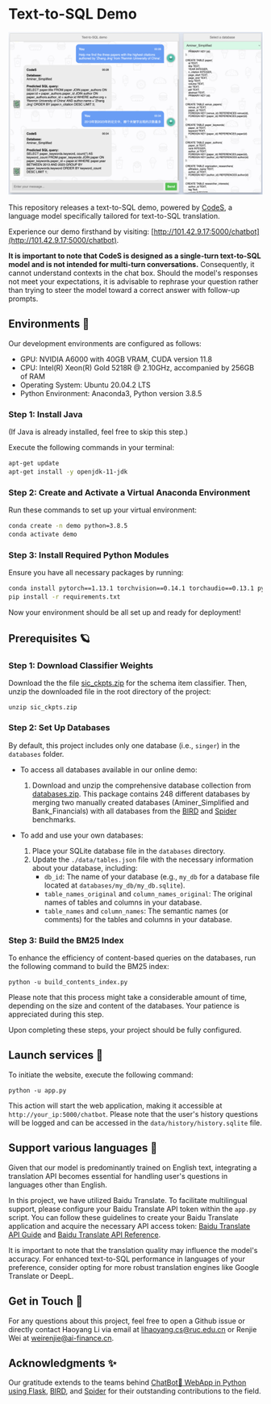 # Text-to-SQL Demo

![Demo](images/demo.png)

This repository releases a text-to-SQL demo, powered by [CodeS](https://huggingface.co/seeklhy), a language model specifically tailored for text-to-SQL translation. 

Experience our demo firsthand by visiting: [http://101.42.9.17:5000/chatbot](http://101.42.9.17:5000/chatbot).

**It is important to note that CodeS is designed as a single-turn text-to-SQL model and is not intended for multi-turn conversations.** Consequently, it cannot understand contexts in the chat box. Should the model's responses not meet your expectations, it is advisable to rephrase your question rather than trying to steer the model toward a correct answer with follow-up prompts.

## Environments 💫
Our development environments are configured as follows:
- GPU: NVIDIA A6000 with 40GB VRAM, CUDA version 11.8
- CPU: Intel(R) Xeon(R) Gold 5218R @ 2.10GHz, accompanied by 256GB of RAM
- Operating System: Ubuntu 20.04.2 LTS
- Python Environment: Anaconda3, Python version 3.8.5

### Step 1: Install Java
(If Java is already installed, feel free to skip this step.)

Execute the following commands in your terminal:
```bash
apt-get update
apt-get install -y openjdk-11-jdk
```

### Step 2: Create and Activate a Virtual Anaconda Environment
Run these commands to set up your virtual environment:
```bash
conda create -n demo python=3.8.5
conda activate demo
```

### Step 3: Install Required Python Modules
Ensure you have all necessary packages by running:
```bash
conda install pytorch==1.13.1 torchvision==0.14.1 torchaudio==0.13.1 pytorch-cuda=11.7 -c pytorch -c nvidia
pip install -r requirements.txt
```

Now your environment should be all set up and ready for deployment!

## Prerequisites 🪐
### Step 1: Download Classifier Weights
Download the the file [sic_ckpts.zip](https://drive.google.com/file/d/19JEC5Ld2Q6K80pUhFOGVCVHMD6t2eupc/view?usp=sharing) for the schema item classifier. Then, unzip the downloaded file in the root directory of the project:
```
unzip sic_ckpts.zip
```

### Step 2: Set Up Databases
By default, this project includes only one database (i.e., `singer`) in the `databases` folder. 

- To access all databases available in our online demo:
  1. Download and unzip the comprehensive database collection from [databases.zip](https://pan.quark.cn/s/fc6b1ed32fc6). This package contains 248 different databases by merging two manually created databases (Aminer_Simplified and Bank_Financials) with all databases from the [BIRD](https://bird-bench.github.io) and [Spider](https://yale-lily.github.io/spider) benchmarks.

- To add and use your own databases:
  1. Place your SQLite database file in the `databases` directory.
  2. Update the `./data/tables.json` file with the necessary information about your database, including:
     - `db_id`: The name of your database (e.g., `my_db` for a database file located at `databases/my_db/my_db.sqlite`).
     - `table_names_original` and `column_names_original`: The original names of tables and columns in your database.
     - `table_names` and `column_names`: The semantic names (or comments) for the tables and columns in your database.

### Step 3: Build the BM25 Index
To enhance the efficiency of content-based queries on the databases, run the following command to build the BM25 index:
```
python -u build_contents_index.py
```
Please note that this process might take a considerable amount of time, depending on the size and content of the databases. Your patience is appreciated during this step.

Upon completing these steps, your project should be fully configured.

## Launch services 🚀
To initiate the website, execute the following command:
```
python -u app.py
```
This action will start the web application, making it accessible at `http://your_ip:5000/chatbot`. Please note that the user's history questions will be logged and can be accessed in the `data/history/history.sqlite` file.

## Support various languages 🧐
Given that our model is predominantly trained on English text, integrating a translation API becomes essential for handling user's questions in languages other than English. 

In this project, we have utilized Baidu Translate. To facilitate multilingual support, please configure your Baidu Translate API token within the `app.py` script. You can follow these guidelines to create your Baidu Translate application and acquire the necessary API access token: [Baidu Translate API Guide](https://ai.baidu.com/ai-doc/MT/2l317egif) and [Baidu Translate API Reference](https://ai.baidu.com/ai-doc/REFERENCE/Ck3dwjhhu).

It is important to note that the translation quality may influence the model's accuracy. For enhanced text-to-SQL performance in languages of your preference, consider opting for more robust translation engines like Google Translate or DeepL.

## Get in Touch 🤗
For any questions about this project, feel free to open a Github issue or directly contact Haoyang Li via email at lihaoyang.cs@ruc.edu.cn or Renjie Wei at weirenjie@ai-finance.cn.

## Acknowledgments ✨
Our gratitude extends to the teams behind [ChatBot💬 WebApp in Python using Flask](https://github.com/Spidy20/Flask_NLP_ChatBot), [BIRD](https://bird-bench.github.io), and [Spider](https://yale-lily.github.io/spider) for their outstanding contributions to the field.
